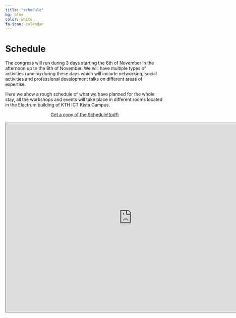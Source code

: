 ```yaml
---
title: "schedule"
bg: blue
color: white
fa-icon: calendar
---
```


# Schedule

The congress will run during 3 days starting the 6th of November in the afternoon up to the 8th of November. We will 
have multiple types of activities running during these days which will include networking, social activities and 
professional development talks on different areas of expertise.

Here we show a rough schedule of what we have planned for the whole stay, all the workshops and events will take 
place in different rooms located in the Electrum building of KTH ICT Kista Campus.

<div style="text-align: center">
<a href="files/NordicSYP15_Leaflet_Ver-3.0.pdf" class="btn btn-primary btn-lg active" role="button">Get a copy of the 
Schedule!(pdf)</a>
</div>
<br/>
<div class="responsive-iframe-container big-container">
<iframe src="https://www.google.com/calendar/embed?dates=20151106/20151108&title=Nordic%20SYP%202015&mode=AGENDA&amp;
height=600&amp;
wkst=1&amp;bgcolor=%23FFFFFF&amp;src=nordicsyp15%40gmail.com&amp;color=%231B887A&amp;ctz=Europe%2FStockholm" style=" border:solid 1px #777 " width="800" height="600" frameborder="0" scrolling="no"></iframe>
</div>
